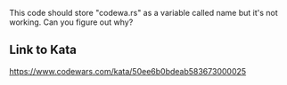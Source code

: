 This code should store "codewa.rs" as a variable called name but it's not working. Can you figure out why?

## Link to Kata
https://www.codewars.com/kata/50ee6b0bdeab583673000025